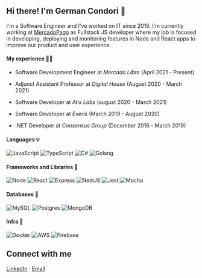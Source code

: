 ## Hi there! I'm German Condori 👋

I'm a Software Engineer and I've worked on IT since 2016.
I'm currently working at [MercadoPago](https://www.mercadopago.com.ar/) as Fullstack JS developer where my job is focused in developing, deploying and monitoring features in Node and React apps to improve our product and user experience.


#### My experience 🧑‍💻
- Software Development Engineer at *Mercado Libre* (April 2021 - Present) 

- Adjunct Assistant Professor at *Digital House* (August 2020 - March 2021)

- Software Developer at *Atix Labs* (august 2020 - March 2021)

- Software Developer at *Everis* (March 2019 - August 2020)

- .NET Developer at *Consensus Group* (December 2016 - March 2019)


#### Languages 💡
![JavaScript](https://img.shields.io/badge/JavaScript-323330?style=for-the-badge&logo=javascript&logoColor=F7DF1E)
![TypeScript](https://img.shields.io/badge/TypeScript-007ACC?style=for-the-badge&logo=typescript&logoColor=white)
![C#](https://img.shields.io/badge/C%23-239120?style=for-the-badge&logo=c-sharp&logoColor=white)
![Golang](https://img.shields.io/badge/Go-00ADD8?style=for-the-badge&logo=go&logoColor=white)

#### Frameworks and Libraries 🔧
![Node](https://img.shields.io/badge/Node.js-43853D?style=for-the-badge&logo=node.js&logoColor=white)
![React](https://img.shields.io/badge/React-20232A?style=for-the-badge&logo=react&logoColor=61DAFB)
![Express](https://img.shields.io/badge/Express.js-404D59?style=for-the-badge)
![NestJS](https://img.shields.io/badge/nestjs-%23E0234E.svg?style=for-the-badge&logo=nestjs&logoColor=white)
![Jest](https://img.shields.io/badge/Jest-323330?style=for-the-badge&logo=Jest&logoColor=white)
![Mocha](https://img.shields.io/badge/mocha.js-323330?style=for-the-badge&logo=mocha&logoColor=Brown)

#### Databases 💽
![MySQL](https://img.shields.io/badge/MySQL-00000F?style=for-the-badge&logo=mysql&logoColor=white)
![Postgres](https://img.shields.io/badge/PostgreSQL-316192?style=for-the-badge&logo=postgresql&logoColor=white)
![MongoDB](https://img.shields.io/badge/MongoDB-4EA94B?style=for-the-badge&logo=mongodb&logoColor=white)

#### Infra 🔌
![Docker](https://img.shields.io/badge/docker-%230db7ed.svg?style=for-the-badge&logo=docker&logoColor=white)
![AWS](https://img.shields.io/badge/AWS-%23FF9900.svg?style=for-the-badge&logo=amazon-aws&logoColor=white)
![Firebase](https://img.shields.io/badge/Firebase-039BE5?style=for-the-badge&logo=Firebase&logoColor=white)


## Connect with me
  <a href="https://www.linkedin.com/in/germancondorimorales">LinkedIn</a> ·
  <a href="mailto:ing.germancondori@gmail.com?subject=Hi, I've seen your profile!">Email</a>

